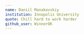 ```yaml
---
name: Daniil Manakovskiy
institution: Innopolis University
quote: Chill hard to work harder
github_user: WinnerOK
---
```

